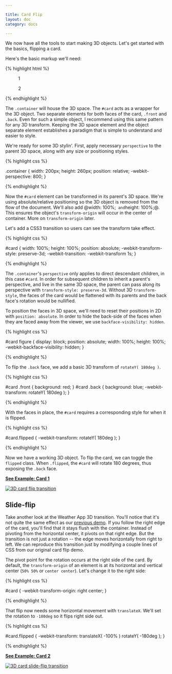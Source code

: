```yaml
---

title: Card Flip
layout: doc
category: docs

---
```


We now have all the tools to start making 3D objects. Let's get started with the basics, flipping a card.

Here's the basic markup we'll need:

{% highlight html %}

<section class="container">
  <div id="card">
    <figure class="front">1</figure>
    <figure class="back">2</figure>
  </div>
</section>

{% endhighlight %}

The `.container` will house the 3D space. The `#card` acts as a wrapper for the 3D object. Two separate elements for both faces of the card, `.front` and `.back`. Even for such a simple object, I recommend using this same pattern for any 3D transform.  Keeping the 3D space element and the object separate element establishes a paradigm that is simple to understand and easier to style.

We're ready for some 3D stylin'. First, apply necessary `perspective` to the parent 3D space, along with any size or positioning styles.

{% highlight css %}

.container { 
  width: 200px;
  height: 260px;
  position: relative;
  -webkit-perspective: 800;
}

{% endhighlight %}

Now the `#card` element can be transformed in its parent's 3D space. We're using absolute/relative positioning so the 3D object is removed from the flow of the document. We'll also add @width: 100%;`  and `height: 100%;@. This ensures the object's `transform-origin` will occur in the center of container. More on `transform-origin` later. 

Let's add a CSS3 transition so users can see the transform take effect. 

{% highlight css %}

#card {
  width: 100%;
  height: 100%;
  position: absolute;
  -webkit-transform-style: preserve-3d;
  -webkit-transition: -webkit-transform 1s;
}

{% endhighlight %}

The `.container`'s `perspective` only applies to direct descendant children, in this case `#card`. In order for subsequent children to inherit a parent's perspective, and live in the same 3D space, the parent can pass along its perspective with `transform-style: preserve-3d`. Without 3D `transform-style`, the faces of the card would be flattened with its parents and the back face's rotation would be nullified. 

To position the faces in 3D space, we'll need to reset their positions in 2D with `position: absolute`. In order to hide the back-side of the faces when they are faced away from the viewer, we use `backface-visibility: hidden`. 

{% highlight css %}

#card figure {
  display: block;
  position: absolute;
  width: 100%;
  height: 100%;
  -webkit-backface-visibility: hidden;
}

{% endhighlight %}

To flip the `.back` face, we add a basic 3D transform of `rotateY( 180deg )`. 

{% highlight css %}

#card .front {
  background: red;
}
#card .back {
  background: blue;
  -webkit-transform: rotateY( 180deg );
}

{% endhighlight %}

With the faces in place, the `#card` requires a corresponding style for when it is flipped.

{% highlight css %}

#card.flipped {
  -webkit-transform: rotateY( 180deg );
}

{% endhighlight %}

Now we have a working 3D object. To flip the card, we can toggle the `flipped` class. When `.flipped`, the `#card` will rotate 180 degrees, thus exposing the `.back` face.

[**See Example: Card 1**](../examples/card-01.html)

[![3D card flip transition](../img/card-flip01.png)](../examples/card-01.html)

## Slide-flip

Take another look at the Weather App 3D transition. You'll notice that it's not quite the same effect as our [previous demo](../examples/card-01.html). If you follow the right edge of the card, you'll find that it stays flush with the container. Instead of pivoting from the horizontal center, it pivots on that right edge. But the transition is not just a rotation -- the edge moves horizontally from right to left. We can reproduce this transition just by modifying a couple lines of CSS from our original card flip demo.

The pivot point for the rotation occurs at the right side of the card. By default, the `transform-origin` of an element is at its horizontal and vertical center (`50% 50%` or `center center`). Let's change it to the right side:

{% highlight css %}

#card { -webkit-transform-origin: right center; }

{% endhighlight %}

That flip now needs some horizontal movement with `translateX`. We'll set the rotation to `-180deg` so it flips right side out.

{% highlight css %}

#card.flipped {
  -webkit-transform: translateX( -100% ) rotateY( -180deg );
}

{% endhighlight %}

[**See Example: Card 2**](../examples/card-02-slide-flip.html)

[![3D card slide-flip transition](../img/card-flip02.png)](../examples/card-02-slide-flip.html)
